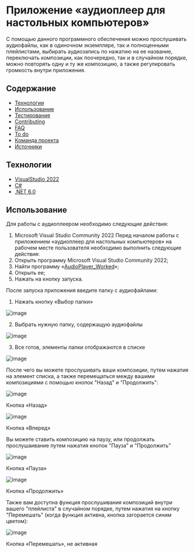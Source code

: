 # Приложение «аудиоплеер для настольных компьютеров»
С помощью данного программного обеспечения можно прослушивать аудиофайлы, как в одиночном экземпляре, так и полноценными плейлистами, выбирать аудиозапись по нажатию на ее название, переключать композиции, как поочередно, так и в случайном порядке, можно повторять одну и ту же композицию, а также регулировать громкость внутри приложения.

## Содержание
- [Технологии](#технологии)
- [Использование](#использование)
- [Тестирование](#тестирование)
- [Contributing](#contributing)
- [FAQ](#faq)
- [To do](#to-do)
- [Команда проекта](#команда-проекта)
- [Источники](#источники)

## Технологии
- [VisualStudio 2022](https://visualstudio.microsoft.com/ru/)
- [C#](https://learn.microsoft.com/ru-ru/dotnet/csharp/tour-of-csharp/)
- [.NET 6.0](https://learn.microsoft.com/ru-ru/dotnet/welcome)

## Использование
Для работы с аудиоплеером необходимо следующие действия:
1.	Microsoft Visual Studio Community 2022
Перед началом работы с приложением «аудиоплеер для настольных компьютеров» на рабочем месте пользователя необходимо выполнить следующие действия:
1.	Открыть программу Microsoft Visual Studio Community 2022;
2.	Найти программу «[AudioPlayer_Worked](https://github.com/Lisichnikov/AudioPlayer_Worked)»;
3.	Открыть ее;
4.	Нажать на кнопку запуска.

После запуска приложения введите папку с аудиофайлами:

1.	Нажать кнопку «Выбор папки»

![image](https://github.com/Lisichnikov/AudioPlayer_Worked/assets/117975390/6eb8be6a-0986-41a4-975f-2abe0e2a4565)

2.	Выбрать нужную папку, содержащую аудиофайлы

![image](https://github.com/Lisichnikov/AudioPlayer_Worked/assets/117975390/c59ee053-98b6-4136-8f24-2e3642e3b043)

3.	Все готов, элементы папки отображаются в списке

![image](https://github.com/Lisichnikov/AudioPlayer_Worked/assets/117975390/c125b74e-3174-4f08-9142-cfb48ce79bcb)

После чего вы можете прослушивать ваши композиции, путем нажатия на элемент списка, а также перемещаться между вашими композициями с помощью кнопок "Назад" и "Продолжить":

![image](https://github.com/Lisichnikov/AudioPlayer_Worked/assets/117975390/2673e67c-712a-44ee-8de5-76b9ccee6c6f)

Кнопка «Назад»

![image](https://github.com/Lisichnikov/AudioPlayer_Worked/assets/117975390/564452bb-2da1-4eda-8d29-3c5315fff220)

Кнопка «Вперед»

Вы можете ставить композицию на паузу, или продолжать прослушаивание путем нажатия кнопок "Пауза" и "Продолжить"

![image](https://github.com/Lisichnikov/AudioPlayer_Worked/assets/117975390/a49f5e3b-5541-467f-97ad-3179da680596)

Кнопка «Пауза»

![image](https://github.com/Lisichnikov/AudioPlayer_Worked/assets/117975390/947a1e58-0204-4e8b-9f50-750d45b619a6)

Кнопка «Продолжить»

Также вам доступна функция прослушивания композиций внутри вашего "плейлиста" в случайном порядке, путем нажатия на кнопку "Перемешать" (когда функция активна, кнопка загорается синим цветом):

![image](https://github.com/Lisichnikov/AudioPlayer_Worked/assets/117975390/6eac294f-ea0c-4ef6-af37-403904510958)

Кнопка «Перемешать», не активная


